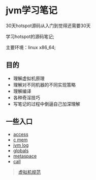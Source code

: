 # jvm学习笔记

30天hotspot源码从入门到觉得还需要30天

学习hotspot的源码笔记;

主要环境：linux x86_64;

## 目的

* 理解虚拟机原理
* 理解对不同机器的不同实现策略
* 理解编译
* 各种奇淫技巧
* 写笔记的过程中倒逼自己加深理解


## 一些入口

* [access](https://github.com/niyaogoo/jvmlearn/blob/master/markdown/access.md)
* [c mem](https://github.com/niyaogoo/jvmlearn/blob/master/markdown/c_mem.md)
* [jvm log](https://github.com/niyaogoo/jvmlearn/blob/master/markdown/log.md)
* [globals](https://github.com/niyaogoo/jvmlearn/blob/master/markdown/globals.md)
* [metaspace](https://github.com/niyaogoo/jvmlearn/blob/master/markdown/metaspace.md)
* [call](https://github.com/niyaogoo/jvmlearn/blob/master/markdown/call.md)

>[虚拟机规范](https://docs.oracle.com/javase/specs/jvms/se13/html/index.html)
